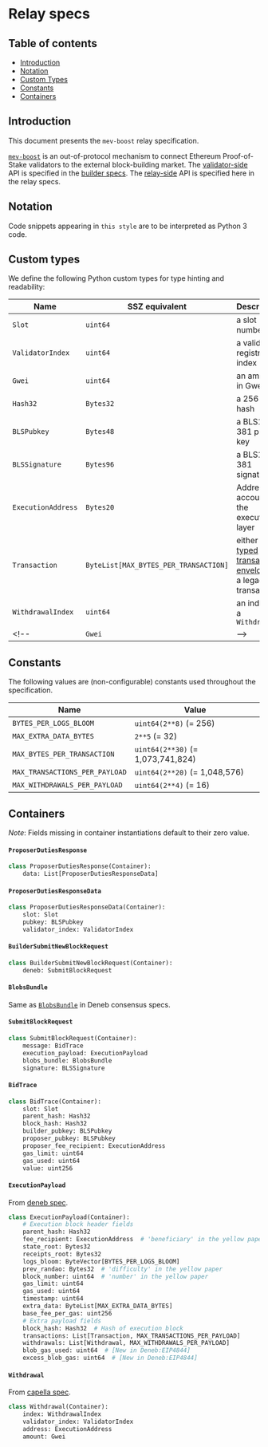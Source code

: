 # Relay specs

## Table of contents
<!-- TOC -->
<!-- START doctoc generated TOC please keep comment here to allow auto update -->
<!-- DON'T EDIT THIS SECTION, INSTEAD RE-RUN doctoc TO UPDATE -->

- [Introduction](#introduction)
- [Notation](#notation)
- [Custom Types](#custom-types)
- [Constants](#constants)
- [Containers](#containers)


<!-- END doctoc generated TOC please keep comment here to allow auto update -->
<!-- /TOC -->

## Introduction

This document presents the `mev-boost` relay specification. 

[`mev-boost`](https://boost.flashbots.net/) is an out-of-protocol mechanism to
connect Ethereum Proof-of-Stake validators to the external block-building market.
The [validator-side](https://github.com/flashbots/mev-boost) API is specified 
in the [builder specs](https://github.com/ethereum/builder-specs). The [relay-side](https://github.com/flashbots/mev-boost-relay) API is specified here in the relay specs. 

## Notation

Code snippets appearing in `this style` are to be interpreted as Python 3 code.

## Custom types

We define the following Python custom types for type hinting and readability:

| Name | SSZ equivalent | Description |
| - | - | - |
| `Slot` | `uint64` | a slot number |
| `ValidatorIndex` | `uint64` | a validator registry index |
| `Gwei` | `uint64` | an amount in Gwei |
| `Hash32` | `Bytes32` | a 256-bit hash |
| `BLSPubkey` | `Bytes48` | a BLS12-381 public key |
| `BLSSignature` | `Bytes96` | a BLS12-381 signature |
| `ExecutionAddress` | `Bytes20` | Address of account on the execution layer |
| `Transaction` | `ByteList[MAX_BYTES_PER_TRANSACTION]` | either a [typed transaction envelope](https://eips.ethereum.org/EIPS/eip-2718#opaque-byte-array-rather-than-an-rlp-array) or a legacy transaction|
| `WithdrawalIndex` | `uint64` | an index of a `Withdrawal` |
<!-- |`Gwei`|  -->

## Constants

The following values are (non-configurable) constants used throughout the specification.


| Name | Value |
| - | - |
| `BYTES_PER_LOGS_BLOOM` | `uint64(2**8)` (= 256) |
| `MAX_EXTRA_DATA_BYTES` | `2**5` (= 32) |
| `MAX_BYTES_PER_TRANSACTION` | `uint64(2**30)` (= 1,073,741,824) |
| `MAX_TRANSACTIONS_PER_PAYLOAD` | `uint64(2**20)` (= 1,048,576) |
| `MAX_WITHDRAWALS_PER_PAYLOAD` | `uint64(2**4)` (= 16) |


## Containers

*Note*: Fields missing in container instantiations default to their zero value.

#### `ProposerDutiesResponse`

```python
class ProposerDutiesResponse(Container):
    data: List[ProposerDutiesResponseData]
```

#### `ProposerDutiesResponseData`

```python
class ProposerDutiesResponseData(Container):
    slot: Slot
    pubkey: BLSPubkey
    validator_index: ValidatorIndex
```

#### `BuilderSubmitNewBlockRequest`

```python
class BuilderSubmitNewBlockRequest(Container):
    deneb: SubmitBlockRequest
```

#### `BlobsBundle`

Same as [`BlobsBundle`](https://github.com/ethereum/consensus-specs/blob/dev/specs/deneb/validator.md#blobsbundle) in Deneb consensus specs.


#### `SubmitBlockRequest`

```python
class SubmitBlockRequest(Container):
    message: BidTrace
    execution_payload: ExecutionPayload 
    blobs_bundle: BlobsBundle
    signature: BLSSignature
```

#### `BidTrace`

```python
class BidTrace(Container):
    slot: Slot
    parent_hash: Hash32
    block_hash: Hash32
    builder_pubkey: BLSPubkey
    proposer_pubkey: BLSPubkey
    proposer_fee_recipient: ExecutionAddress
    gas_limit: uint64
    gas_used: uint64
    value: uint256
```

#### `ExecutionPayload` 

From [deneb spec](https://github.com/ethereum/consensus-specs/blob/dev/specs/deneb/beacon-chain.md#executionpayload).

```python
class ExecutionPayload(Container):
    # Execution block header fields
    parent_hash: Hash32
    fee_recipient: ExecutionAddress  # 'beneficiary' in the yellow paper
    state_root: Bytes32
    receipts_root: Bytes32
    logs_bloom: ByteVector[BYTES_PER_LOGS_BLOOM]
    prev_randao: Bytes32  # 'difficulty' in the yellow paper
    block_number: uint64  # 'number' in the yellow paper
    gas_limit: uint64
    gas_used: uint64
    timestamp: uint64
    extra_data: ByteList[MAX_EXTRA_DATA_BYTES]
    base_fee_per_gas: uint256
    # Extra payload fields
    block_hash: Hash32  # Hash of execution block
    transactions: List[Transaction, MAX_TRANSACTIONS_PER_PAYLOAD]
    withdrawals: List[Withdrawal, MAX_WITHDRAWALS_PER_PAYLOAD]
    blob_gas_used: uint64  # [New in Deneb:EIP4844]
    excess_blob_gas: uint64  # [New in Deneb:EIP4844]
```

#### `Withdrawal`

From [capella spec](https://github.com/ethereum/consensus-specs/blob/f7352d18cfb91c58b1addb4ea509aedd6e32165c/specs/capella/beacon-chain.md#withdrawal).

```python
class Withdrawal(Container):
    index: WithdrawalIndex
    validator_index: ValidatorIndex
    address: ExecutionAddress
    amount: Gwei
```